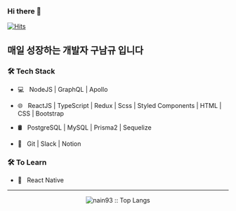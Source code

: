 ### Hi there 👋

[![Hits](https://hits.seeyoufarm.com/api/count/incr/badge.svg?url=https%3A%2F%2Fgithub.com%2Fnain93&count_bg=%2379C83D&title_bg=%23555555&icon=&icon_color=%23E7E7E7&title=hits&edge_flat=false)](https://hits.seeyoufarm.com)


## 매일 성장하는 개발자 구남규 입니다
<!--
<h3> 👨🏻•💻 About Me </h3>

- 🤔 &nbsp; Exploring new technologies and developing software solutions and quick hacks.

- 🎓 &nbsp; Studying Computer Science and Engineering at IIIT Vadodara and coding stuffs.

- 🌱 &nbsp; Learning about Cloud Tech, Systems Design.

- ✍️ &nbsp; Pursuing Web Development as hobbies/side hustles.
-->
<h3>🛠 Tech Stack</h3>

- 💻 &nbsp; NodeJS | GraphQL | Apollo

- 🌐 &nbsp; ReactJS | TypeScript | Redux | Scss | Styled Components | HTML | CSS | Bootstrap

- 🛢 &nbsp; PostgreSQL | MySQL | Prisma2 | Sequelize 

- 🔧 &nbsp; Git | Slack | Notion

<h3>🛠 To Learn</h3>

- 🔧 &nbsp; React Native

<hr>


<p align="center"><img src="https://github-readme-stats.vercel.app/api/top-langs/?username=nain93&langs_count=10&theme=tokyonight&layout=compact" alt="nain93 :: Top Langs" /></p>

